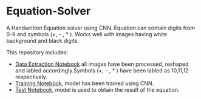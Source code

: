 # Equation-Solver

A Handwritten Equation solver using CNN. Equation can contain digits from 0-9 and symbols (+, - , * ).
Works well with images having white background and black digits.

This repository includes:
* [Data Extraction Notebook](DataExtraction.ipynb) all images have been processed, reshaped and labled accordingly.Symbols (+, - , * ) have been labled as 10,11,12 respectively.
* [Training Notebook](Training.ipynb), model has been trained using CNN.
* [Test Notebook](Testing.ipynb), model is used to obtain the result of the equation.
